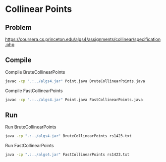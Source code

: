 # Collinear Points

## Problem

https://coursera.cs.princeton.edu/algs4/assignments/collinear/specification.php

## Compile

Compile BruteCollinearPoints

```sh
javac -cp ".:../algs4.jar" Point.java BruteCollinearPoints.java
```

Compile FastCollinearPoints

```sh
javac -cp ".:../algs4.jar" Point.java FastCollinearPoints.java
```

## Run

Run BruteCollinearPoints

```sh
java -cp ".:../algs4.jar" BruteCollinearPoints rs1423.txt
```

Run FastCollinearPoints

```sh
java -cp ".:../algs4.jar" FastCollinearPoints rs1423.txt
```
